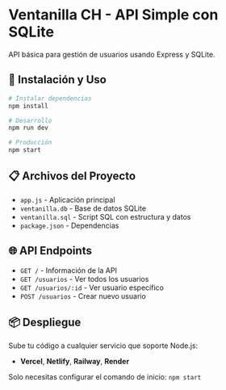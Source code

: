 # Ventanilla CH - API Simple con SQLite

API básica para gestión de usuarios usando Express y SQLite.

## 🚀 Instalación y Uso

```bash
# Instalar dependencias
npm install

# Desarrollo
npm run dev

# Producción
npm start
```

## 📋 Archivos del Proyecto

- `app.js` - Aplicación principal
- `ventanilla.db` - Base de datos SQLite
- `ventanilla.sql` - Script SQL con estructura y datos
- `package.json` - Dependencias

## 🌐 API Endpoints

- `GET /` - Información de la API
- `GET /usuarios` - Ver todos los usuarios
- `GET /usuarios/:id` - Ver usuario específico
- `POST /usuarios` - Crear nuevo usuario

## 📦 Despliegue

Sube tu código a cualquier servicio que soporte Node.js:
- **Vercel**, **Netlify**, **Railway**, **Render**

Solo necesitas configurar el comando de inicio: `npm start`

